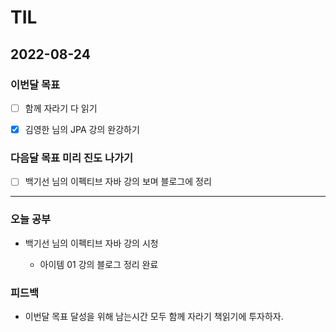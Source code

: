 # TIL

## 2022-08-24

### 이번달 목표

- [ ] 함께 자라기 다 읽기

- [x] 김영한 님의 JPA 강의 완강하기

### 다음달 목표 미리 진도 나가기

- [ ] 백기선 님의 이펙티브 자바 강의 보며 블로그에 정리

---

### 오늘 공부

- 백기선 님의 이펙티브 자바 강의 시청

  - 아이템 01 강의 블로그 정리 완료

### 피드백

- 이번달 목표 달성을 위해 남는시간 모두 함께 자라기 책읽기에 투자하자.

